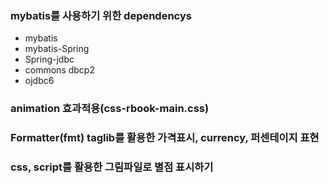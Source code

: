 ### mybatis를 사용하기 위한 dependencys
* mybatis
* mybatis-Spring
* Spring-jdbc
* commons dbcp2
* ojdbc6

### animation 효과적용(css-rbook-main.css)

### Formatter(fmt) taglib를 활용한 가격표시, currency, 퍼센테이지 표현

### css, script를 활용한 그림파일로 별점 표시하기 